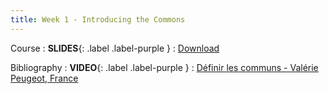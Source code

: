 ```yaml
---
title: Week 1 - Introducing the Commons
---
```


Course
: **SLIDES**{: .label .label-purple }
  : [Download](/assets/pdfs/week-1-intoducing-the-commons.pdf)

Bibliography
: **VIDEO**{: .label .label-purple }
  : [Définir les communs - Valérie Peugeot, France](https://youtu.be/krNNzxqYqEo?si=doTXFB6Iz0R2KWTO)
